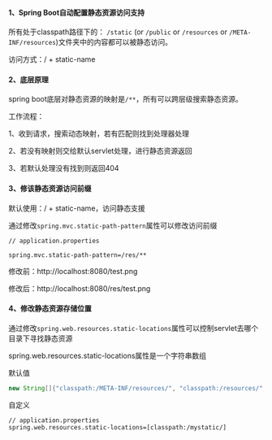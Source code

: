 #### 1、Spring Boot自动配置静态资源访问支持

所有处于classpath路径下的： `/static` (or `/public` or `/resources` or `/META-INF/resources`)文件夹中的内容都可以被静态访问。

访问方式：/ + static-name



#### 2、底层原理

spring boot底层对静态资源的映射是`/**`，所有可以跨层级搜索静态资源。

工作流程：

1、收到请求，搜索动态映射，若有匹配则找到处理器处理

2、若没有映射则交给默认servlet处理，进行静态资源返回

3、若默认处理没有找到则返回404



#### 3、修该静态资源访问前缀

默认使用：/ + static-name，访问静态支援

通过修改`spring.mvc.static-path-pattern`属性可以修改访问前缀

```properties
// application.properties

spring.mvc.static-path-pattern=/res/**
```

修改前：http://localhost:8080/test.png

修改后：http://localhost:8080/res/test.png



#### 4、修改静态资源存储位置

通过修改`spring.web.resources.static-locations`属性可以控制servlet去哪个目录下寻找静态资源

spring.web.resources.static-locations属性是一个字符串数组

默认值

```java
new String[]{"classpath:/META-INF/resources/", "classpath:/resources/", "classpath:/static/", "classpath:/public/"}
```

自定义

```properties
// application.properties
spring.web.resources.static-locations=[classpath:/mystatic/]
```



